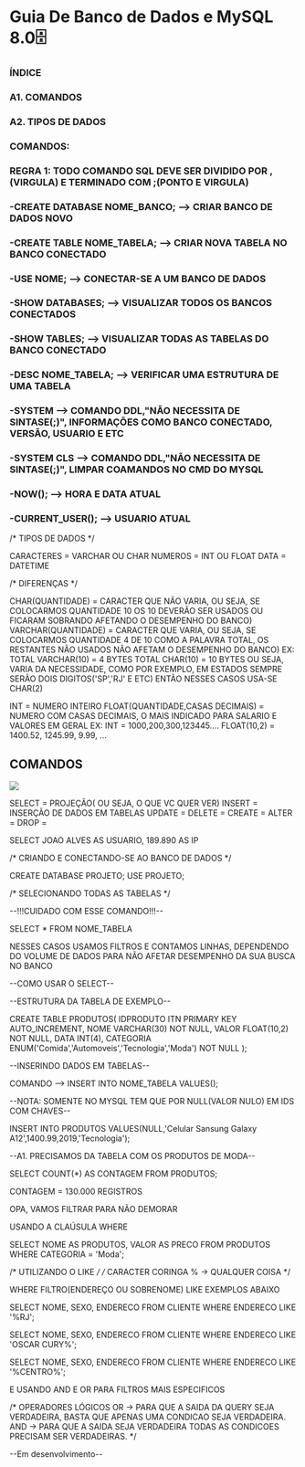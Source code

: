 # Guia De Banco de Dados e MySQL 8.0🗄 #
### ÍNDICE
 
### A1. COMANDOS 
### A2. TIPOS DE DADOS

### COMANDOS:

### REGRA 1: TODO COMANDO SQL DEVE SER DIVIDIDO POR ,(VIRGULA) E TERMINADO COM ;(PONTO E VIRGULA)

### -CREATE DATABASE NOME_BANCO; --> CRIAR BANCO DE DADOS NOVO

### -CREATE TABLE NOME_TABELA; --> CRIAR NOVA TABELA NO BANCO CONECTADO

### -USE NOME; --> CONECTAR-SE A UM BANCO DE DADOS

### -SHOW DATABASES; --> VISUALIZAR TODOS OS BANCOS CONECTADOS

### -SHOW TABLES; --> VISUALIZAR TODAS AS TABELAS DO BANCO CONECTADO

### -DESC NOME_TABELA; --> VERIFICAR UMA ESTRUTURA DE UMA TABELA

### -SYSTEM --> COMANDO DDL,"NÃO NECESSITA DE SINTASE(;)", INFORMAÇÕES COMO BANCO CONECTADO, VERSÃO, USUARIO E ETC

### -SYSTEM CLS -->  COMANDO DDL,"NÃO NECESSITA DE SINTASE(;)", LIMPAR COAMANDOS NO CMD DO MYSQL

### -NOW(); --> HORA E DATA ATUAL

### -CURRENT_USER(); --> USUARIO ATUAL

/* TIPOS DE DADOS */

CARACTERES = VARCHAR OU CHAR
NUMEROS = INT OU FLOAT
DATA = DATETIME

/* DIFERENÇAS */

CHAR(QUANTIDADE) = CARACTER QUE NÃO VARIA, OU SEJA, SE COLOCARMOS QUANTIDADE 10 OS 10 DEVERÃO SER USADOS OU FICARAM SOBRANDO AFETANDO O DESEMPENHO DO BANCO)
VARCHAR(QUANTIDADE) = CARACTER QUE VARIA, OU SEJA, SE COLOCARMOS QUANTIDADE 4 DE 10 COMO A PALAVRA TOTAL, OS RESTANTES NÃO USADOS NÃO AFETAM O DESEMPENHO DO BANCO)
EX: 
TOTAL VARCHAR(10) = 4 BYTES
TOTAL CHAR(10) = 10 BYTES
OU SEJA, VARIA DA NECESSIDADE, COMO POR EXEMPLO, EM ESTADOS SEMPRE SERÃO DOIS DIGITOS('SP','RJ' E ETC) ENTÃO NESSES CASOS USA-SE CHAR(2)

INT = NUMERO INTEIRO 
FLOAT(QUANTIDADE,CASAS DECIMAIS) = NUMERO COM CASAS DECIMAIS, O MAIS INDICADO PARA SALARIO E VALORES EM GERAL
EX:
INT = 1000,200,300,123445....
FLOAT(10,2) = 1400.52, 1245.99, 9.99, ...


## COMANDOS

![](https://github.com/Nicolas-Alves-De-Oliveira/Projetos/blob/d790cfb498eb748515a0e17e7361fbf151d3814e/Dados/SQL.png)


SELECT = PROJEÇÃO( OU SEJA, O QUE VC QUER VER)
INSERT = INSERÇÃO DE DADOS EM TABELAS
UPDATE =
DELETE =
CREATE = 
ALTER =
DROP =


SELECT JOAO ALVES AS USUARIO, 189.890 AS IP







/* CRIANDO E CONECTANDO-SE AO BANCO DE DADOS */

CREATE DATABASE PROJETO;
USE PROJETO;









/* SELECIONANDO TODAS AS TABELAS */

--!!!CUIDADO COM ESSE COMANDO!!!--

SELECT * FROM NOME_TABELA

NESSES CASOS USAMOS FILTROS E CONTAMOS LINHAS, DEPENDENDO DO VOLUME DE DADOS PARA NÃO AFETAR DESEMPENHO DA SUA BUSCA NO BANCO

--COMO USAR O SELECT--

--ESTRUTURA DA TABELA DE EXEMPLO--

CREATE TABLE PRODUTOS(
           IDPRODUTO ITN PRIMARY KEY AUTO_INCREMENT,
           NOME VARCHAR(30) NOT NULL,
           VALOR FLOAT(10,2) NOT NULL,
           DATA INT(4),
           CATEGORIA ENUM('Comida','Automoveis','Tecnologia','Moda') NOT NULL
);

--INSERINDO DADOS EM TABELAS--

COMANDO -->  INSERT INTO NOME_TABELA VALUES();

--NOTA: SOMENTE NO MYSQL TEM QUE POR NULL(VALOR NULO) EM IDS COM CHAVES--

INSERT INTO PRODUTOS VALUES(NULL,'Celular Sansung Galaxy A12',1400.99,2019,'Tecnologia');


--A1. PRECISAMOS DA TABELA COM OS PRODUTOS DE MODA--

SELECT COUNT(*) AS CONTAGEM FROM PRODUTOS;

CONTAGEM = 130.000 REGISTROS

OPA, VAMOS FILTRAR PARA NÃO DEMORAR

USANDO A CLAÚSULA WHERE

SELECT NOME AS PRODUTOS, VALOR AS PRECO FROM PRODUTOS
WHERE CATEGORIA = 'Moda';

/* UTILIZANDO O LIKE */
/* CARACTER CORINGA % -> QUALQUER COISA */

WHERE FILTRO(ENDEREÇO OU SOBRENOME) LIKE EXEMPLOS ABAIXO

SELECT NOME, SEXO, ENDERECO FROM CLIENTE
WHERE ENDERECO LIKE '%RJ';

SELECT NOME, SEXO, ENDERECO FROM CLIENTE
WHERE ENDERECO LIKE 'OSCAR CURY%';

SELECT NOME, SEXO, ENDERECO FROM CLIENTE
WHERE ENDERECO LIKE '%CENTRO%';

E USANDO AND E OR PARA FILTROS MAIS ESPECIFICOS

/* OPERADORES LÓGICOS 
OR -> PARA QUE A SAIDA DA QUERY SEJA VERDADEIRA, BASTA QUE APENAS UMA CONDICAO SEJA VERDADEIRA.
AND -> PARA QUE A SAIDA SEJA VERDADEIRA TODAS AS CONDICOES PRECISAM SER VERDADEIRAS.
*/

--Em desenvolvimento--




